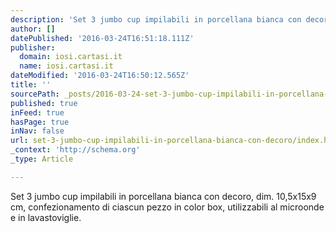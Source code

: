 ```yaml
---
description: 'Set 3 jumbo cup impilabili in porcellana bianca con decoro, dim. 10,5x15x9 cm, confezionamento di ciascun pezzo in color box, utilizzabili al microonde e in lav'
author: []
datePublished: '2016-03-24T16:51:18.111Z'
publisher:
  domain: iosi.cartasi.it
  name: iosi.cartasi.it
dateModified: '2016-03-24T16:50:12.565Z'
title: ''
sourcePath: _posts/2016-03-24-set-3-jumbo-cup-impilabili-in-porcellana-bianca-con-decoro.md
published: true
inFeed: true
hasPage: true
inNav: false
url: set-3-jumbo-cup-impilabili-in-porcellana-bianca-con-decoro/index.html
_context: 'http://schema.org'
_type: Article

---
```

Set 3 jumbo cup impilabili in porcellana bianca con decoro, dim. 10,5x15x9 cm, confezionamento di ciascun pezzo in color box, utilizzabili al microonde e in lavastoviglie.